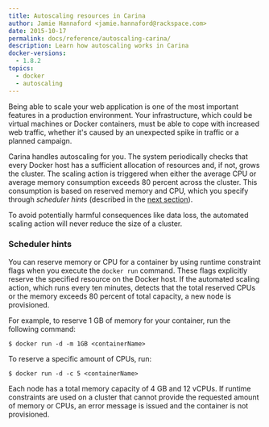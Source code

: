```yaml
---
title: Autoscaling resources in Carina
author: Jamie Hannaford <jamie.hannaford@rackspace.com>
date: 2015-10-17
permalink: docs/reference/autoscaling-carina/
description: Learn how autoscaling works in Carina
docker-versions:
  - 1.8.2
topics:
  - docker
  - autoscaling
---
```


Being able to scale your web application is one of the most important features
in a production environment. Your infrastructure, which could be virtual machines
or Docker containers, must be able to cope with increased web traffic, whether
it's caused by an unexpected spike in traffic or a planned campaign.

Carina handles autoscaling for you. The system periodically checks that every
Docker host has a sufficient allocation of resources and, if not, grows the
cluster. The scaling action is triggered when either the average CPU or average
memory consumption exceeds 80 percent across the cluster. This consumption is
based on reserved memory and CPU, which you specify through _scheduler hints_
(described in the [next section](#scheduler-hints)).

To avoid potentially harmful consequences like data loss, the automated scaling
action will never reduce the size of a cluster.

### Scheduler hints

You can reserve memory or CPU for a container by using runtime constraint flags
when you execute the `docker run` command. These flags explicitly reserve the
specified resource on the Docker host. If the automated scaling action, which runs
every ten minutes, detects that the total reserved CPUs or the memory exceeds
80 percent of total capacity, a new node is provisioned.

For example, to reserve 1 GB of memory for your container, run the following command:

```
$ docker run -d -m 1GB <containerName>
```

To reserve a specific amount of CPUs, run:

```
$ docker run -d -c 5 <containerName>
```

Each node has a total memory capacity of 4 GB and 12 vCPUs. If runtime
constraints are used on a cluster that cannot provide the requested amount of
memory or CPUs, an error message is issued and the container is not provisioned.
